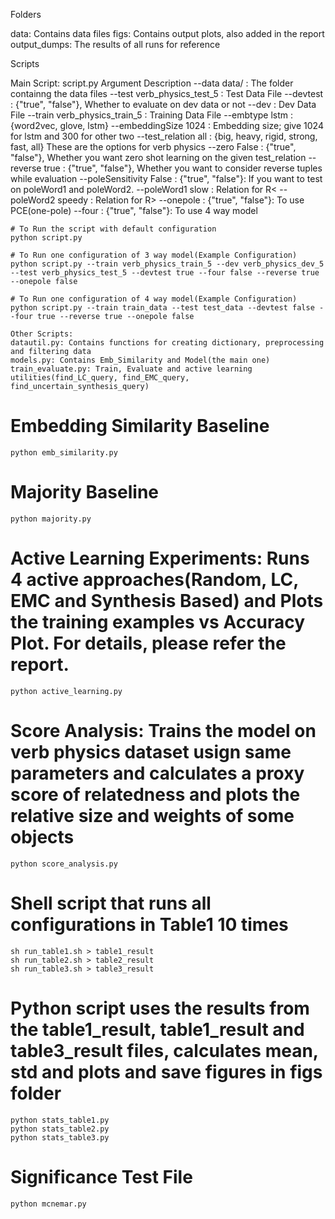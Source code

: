 Folders

data: Contains data files
figs: Contains output plots, also added in the report
output_dumps: The results of all runs for reference

Scripts

Main Script: script.py
	Argument Description
	--data data/ : The folder containng the data files
	--test verb_physics_test_5 : Test Data File
	--devtest : {"true", "false"}, Whether to evaluate on dev data or not
	--dev : Dev Data File
	--train verb_physics_train_5 : Training Data File
	--embtype lstm : {word2vec, glove, lstm} 
	--embeddingSize 1024 : Embedding size; give 1024 for lstm and 300 for other two
	--test_relation all : {big, heavy, rigid, strong, fast, all} These are the options for verb physics
	--zero False : {"true", "false"}, Whether you want zero shot learning on the given test_relation
	--reverse true : {"true", "false"}, Whether you want to consider reverse tuples while evaluation
	--poleSensitivity False : {"true", "false"}: If you want to test on poleWord1 and poleWord2.
	--poleWord1 slow : Relation for R<
	--poleWord2 speedy : Relation for R>
	--onepole : {"true", "false"}: To use PCE(one-pole)
	--four : {"true", "false"}: To use 4 way model

	# To Run the script with default configuration
	python script.py

	# To Run one configuration of 3 way model(Example Configuration)
	python script.py --train verb_physics_train_5 --dev verb_physics_dev_5 --test verb_physics_test_5 --devtest true --four false --reverse true --onepole false

	# To Run one configuration of 4 way model(Example Configuration)
	python script.py --train train_data --test test_data --devtest false --four true --reverse true --onepole false

	Other Scripts:
	datautil.py: Contains functions for creating dictionary, preprocessing and filtering data 
	models.py: Contains Emb_Similarity and Model(the main one) 
	train_evaluate.py: Train, Evaluate and active learning utilities(find_LC_query, find_EMC_query, find_uncertain_synthesis_query)

# Embedding Similarity Baseline
	python emb_similarity.py

# Majority Baseline
	python majority.py

# Active Learning Experiments: Runs 4 active approaches(Random, LC, EMC and Synthesis Based) and Plots the training examples vs Accuracy Plot. For details, please refer the report.
	python active_learning.py

# Score Analysis: Trains the model on verb physics dataset usign same parameters and calculates a proxy score of relatedness and plots the relative size and weights of some objects
	python score_analysis.py

# Shell script that runs all configurations in Table1 10 times
	sh run_table1.sh > table1_result
	sh run_table2.sh > table2_result
	sh run_table3.sh > table3_result

# Python script uses the results from the table1_result, table1_result and table3_result files, calculates mean, std and plots and save figures in figs folder
	python stats_table1.py
	python stats_table2.py
	python stats_table3.py

# Significance Test File
	python mcnemar.py
